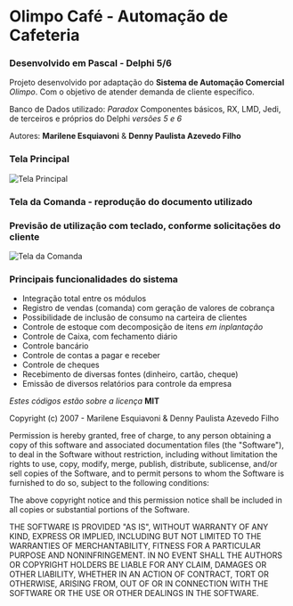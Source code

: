 # Olimpo Café - Automação de Cafeteria

### Desenvolvido em Pascal - Delphi 5/6

Projeto desenvolvido por adaptação do **Sistema de Automação Comercial** _Olimpo_.
Com o objetivo de atender demanda de cliente específico.

Banco de Dados utilizado: _Paradox_
Componentes básicos, RX, LMD, Jedi, de terceiros e próprios do Delphi _versões 5 e 6_

Autores: **Marilene Esquiavoni** & **Denny Paulista Azevedo Filho**<copyright holders>

### Tela Principal

![Tela Principal](https://md.dev.br/img/sisdesk/TelaPriOlimpoCafe.PNG)

### Tela da Comanda - reprodução do documento utilizado

### Previsão de utilização com teclado, conforme solicitações do cliente

![Tela da Comanda](https://md.dev.br/img/sisdesk/TelaComanda.png)

### Principais funcionalidades do sistema

- Integração total entre os módulos
- Registro de vendas (comanda) com geração de valores de cobrança
- Possibilidade de inclusão de consumo na carteira de clientes
- Controle de estoque com decomposição de itens _em inplantação_
- Controle de Caixa, com fechamento diário
- Controle bancário
- Controle de contas a pagar e receber
- Controle de cheques
- Recebimento de diversas fontes (dinheiro, cartão, cheque)
- Emissão de diversos relatórios para controle da empresa

_Estes códigos estão sobre a licença_ **MIT**

Copyright (c) 2007 - Marilene Esquiavoni & Denny Paulista Azevedo Filho

Permission is hereby granted, free of charge, to any person obtaining a copy
of this software and associated documentation files (the "Software"), to deal
in the Software without restriction, including without limitation the rights
to use, copy, modify, merge, publish, distribute, sublicense, and/or sell
copies of the Software, and to permit persons to whom the Software is
furnished to do so, subject to the following conditions:

The above copyright notice and this permission notice shall be included in all
copies or substantial portions of the Software.

THE SOFTWARE IS PROVIDED "AS IS", WITHOUT WARRANTY OF ANY KIND, EXPRESS OR
IMPLIED, INCLUDING BUT NOT LIMITED TO THE WARRANTIES OF MERCHANTABILITY,
FITNESS FOR A PARTICULAR PURPOSE AND NONINFRINGEMENT. IN NO EVENT SHALL THE
AUTHORS OR COPYRIGHT HOLDERS BE LIABLE FOR ANY CLAIM, DAMAGES OR OTHER
LIABILITY, WHETHER IN AN ACTION OF CONTRACT, TORT OR OTHERWISE, ARISING FROM,
OUT OF OR IN CONNECTION WITH THE SOFTWARE OR THE USE OR OTHER DEALINGS IN THE
SOFTWARE.
